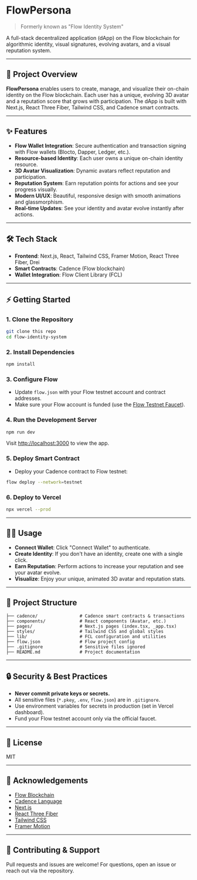 # FlowPersona

> Formerly known as "Flow Identity System"

A full-stack decentralized application (dApp) on the Flow blockchain for algorithmic identity, visual signatures, evolving avatars, and a visual reputation system.

---

## 🚀 Project Overview

**FlowPersona** enables users to create, manage, and visualize their on-chain identity on the Flow blockchain. Each user has a unique, evolving 3D avatar and a reputation score that grows with participation. The dApp is built with Next.js, React Three Fiber, Tailwind CSS, and Cadence smart contracts.

---

## ✨ Features

- **Flow Wallet Integration**: Secure authentication and transaction signing with Flow wallets (Blocto, Dapper, Ledger, etc.).
- **Resource-based Identity**: Each user owns a unique on-chain identity resource.
- **3D Avatar Visualization**: Dynamic avatars reflect reputation and participation.
- **Reputation System**: Earn reputation points for actions and see your progress visually.
- **Modern UI/UX**: Beautiful, responsive design with smooth animations and glassmorphism.
- **Real-time Updates**: See your identity and avatar evolve instantly after actions.

---

## 🛠️ Tech Stack

- **Frontend**: Next.js, React, Tailwind CSS, Framer Motion, React Three Fiber, Drei
- **Smart Contracts**: Cadence (Flow blockchain)
- **Wallet Integration**: Flow Client Library (FCL)

---

## ⚡ Getting Started

### 1. Clone the Repository

```sh
git clone this repo
cd flow-identity-system
```

### 2. Install Dependencies

```sh
npm install
```

### 3. Configure Flow

- Update `flow.json` with your Flow testnet account and contract addresses.
- Make sure your Flow account is funded (use the [Flow Testnet Faucet](https://testnet-faucet.onflow.org/)).

### 4. Run the Development Server

```sh
npm run dev
```

Visit [http://localhost:3000](http://localhost:3000) to view the app.

### 5. Deploy Smart Contract

- Deploy your Cadence contract to Flow testnet:

```sh
flow deploy --network=testnet
```

### 6. Deploy to Vercel

```sh
npx vercel --prod
```

---

## 🧑‍💻 Usage

- **Connect Wallet**: Click "Connect Wallet" to authenticate.
- **Create Identity**: If you don't have an identity, create one with a single click.
- **Earn Reputation**: Perform actions to increase your reputation and see your avatar evolve.
- **Visualize**: Enjoy your unique, animated 3D avatar and reputation stats.

---

## 📁 Project Structure

```
├── cadence/                # Cadence smart contracts & transactions
├── components/             # React components (Avatar, etc.)
├── pages/                  # Next.js pages (index.tsx, _app.tsx)
├── styles/                 # Tailwind CSS and global styles
├── lib/                    # FCL configuration and utilities
├── flow.json               # Flow project config
├── .gitignore              # Sensitive files ignored
├── README.md               # Project documentation
```

---

## 🔒 Security & Best Practices

- **Never commit private keys or secrets.**
- All sensitive files (`*.pkey`, `.env`, `flow.json`) are in `.gitignore`.
- Use environment variables for secrets in production (set in Vercel dashboard).
- Fund your Flow testnet account only via the official faucet.

---

## 📝 License

MIT

---

## 🙏 Acknowledgements

- [Flow Blockchain](https://www.onflow.org/)
- [Cadence Language](https://developers.flow.com/cadence)
- [Next.js](https://nextjs.org/)
- [React Three Fiber](https://docs.pmnd.rs/react-three-fiber/getting-started/introduction)
- [Tailwind CSS](https://tailwindcss.com/)
- [Framer Motion](https://www.framer.com/motion/)

---

## 💬 Contributing & Support

Pull requests and issues are welcome! For questions, open an issue or reach out via the repository.

